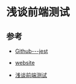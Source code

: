 # 浅谈前端测试






## 参考
- [Github---jest](https://github.com/facebook/jest)
- [website](https://jestjs.io/)

- [浅谈前端测试](https://orangexc.xyz/2018/06/23/Test/#more)
